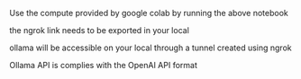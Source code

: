Use the compute provided by google colab by running the above notebook

the ngrok link needs to be exported in your local

ollama will be accessible on your local through a tunnel created using ngrok

Ollama API is complies with the OpenAI API format
